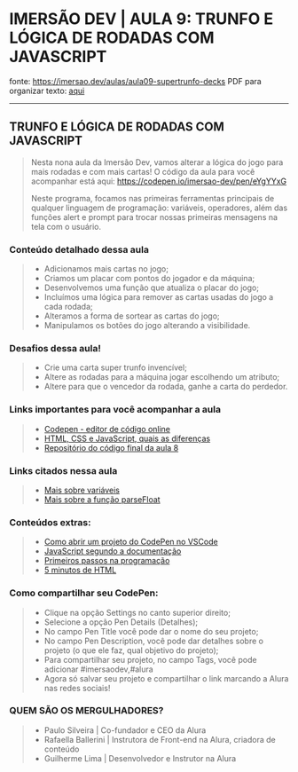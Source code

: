 # IMERSÃO DEV | AULA 9: TRUNFO E LÓGICA DE RODADAS COM JAVASCRIPT

fonte: <https://imersao.dev/aulas/aula09-supertrunfo-decks>
PDF para organizar texto: [aqui](../assets/PDFs/aula09.pdf)

---

## TRUNFO E LÓGICA DE RODADAS COM JAVASCRIPT
> Nesta nona aula da Imersão Dev, vamos alterar a lógica do jogo para mais rodadas e com mais cartas! O código da aula para você acompanhar está aqui: <https://codepen.io/imersao-dev/pen/eYgYYxG>
>
> Neste programa, focamos nas primeiras ferramentas principais de qualquer linguagem de programação: variáveis, operadores, além das funções alert e prompt para trocar nossas primeiras mensagens na tela com o usuário.
>
### Conteúdo detalhado dessa aula
> - Adicionamos mais cartas no jogo;
> - Criamos um placar com pontos do jogador e da máquina;
> - Desenvolvemos uma função que atualiza o placar do jogo;
> - Incluímos uma lógica para remover as cartas usadas do jogo a cada rodada;
> - Alteramos a forma de sortear as cartas do jogo;
> - Manipulamos os botões do jogo alterando a visibilidade.
>
### Desafios dessa aula!
> - Crie uma carta super trunfo invencível;
> - Altere as rodadas para a máquina jogar escolhendo um atributo;
> - Altere para que o vencedor da rodada, ganhe a carta do perdedor.
>
### Links importantes para você acompanhar a aula
> - [Codepen - editor de código online](https://codepen.io/)
> - [HTML, CSS e JavaScript, quais as diferenças](https://www.alura.com.br/artigos/html-css-e-js-definicoes)
> - [Repositório do código final da aula 8](https://codepen.io/imersao-dev/pen/dyNyyqQ)
>
### Links citados nessa aula
> - [Mais sobre variáveis](https://developer.mozilla.org/pt-BR/docs/Web/JavaScript/Guide/Grammar_and_types#vari%C3%A1veis)
> - [Mais sobre a função parseFloat](https://developer.mozilla.org/pt-BR/docs/Web/JavaScript/Reference/Global_Objects/parseFloat)
>
### Conteúdos extras:
> - [Como abrir um projeto do CodePen no VSCode](extra03)
> - [JavaScript segundo a documentação](https://developer.mozilla.org/pt-BR/docs/Web/JavaScript)
> - [Primeiros passos na programação](https://hipsters.tech/primeiros-passos-na-programacao-a-imersao-dev-hipsters-ponto-tech-243/)
> - [5 minutos de HTML](https://www.youtube.com/watch?v=3oSIqIqzN3M)
>
### Como compartilhar seu CodePen:
> - Clique na opção Settings no canto superior direito;
> - Selecione a opção Pen Details (Detalhes);
> - No campo Pen Title você pode dar o nome do seu projeto;
> - No campo Pen Description, você pode dar detalhes sobre o projeto (o que ele faz, qual objetivo do projeto);
> - Para compartilhar seu projeto, no campo Tags, você pode adicionar #imersaodev,#alura
> - Agora só salvar seu projeto e compartilhar o link marcando a Alura nas redes sociais!

### QUEM SÃO OS MERGULHADORES?
> - Paulo Silveira | Co-fundador e CEO da Alura
> - Rafaella Ballerini | Instrutora de Front-end na Alura, criadora de conteúdo
> - Guilherme Lima | Desenvolvedor e Instrutor na Alura
